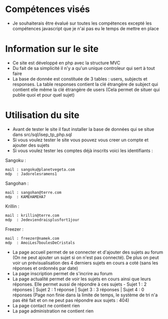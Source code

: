 # Compétences visés

- Je souhaiterais être évalué sur toutes les compétences excepté les compétences javascript que je n'ai pas eu le temps de mettre en place

# Information sur le site

- Ce site est développé en php avec la structure MVC
- Du fait de sa simplicité il n'y a qu'un unique controleur qui sert à tout faire
- La base de donnée est constituée de 3 tables : users, subjects et responses. La table responses contient la clé étrangère de subject qui contient elle même la clé étrangère de users (Cela permet de situer qui publie quoi et pour quel sujet)

# Utilisation du site

- Avant de tester le site il faut installer la base de données qui se situe dans src/sql/isep_tp_php.sql
- Si vous voulez tester le site vous pouvez vous creer un compte et ajouter des sujets
- Si vous voulez tester les comptes déjà inscrits voici les identifiants :

Sangoku :
````
mail : sangoku@planetvegeta.com
mdp  : Jadorelesramens1
````

Sangohan :
````
mail : sangohan@terre.com
mdp  : KAMEHAMEHA7
````

Krillin :
````
mail : krillin@terre.com
mdp  : Jedeviendraisplusfort1jour
````

Freezer :
````
mail : freezer@namek.com
mdp  : AmoiLes7boulesDeCristals
````

- La page accueil permet de se connecter et d'ajouter des sujets au forum (On ne peut ajouter un sujet si on n'est pas connecté). De plus on peut voir un prévisualisation des 4 derniers sujets en cours a coté (sans les réponses et ordonnés par date)
- La page inscription permet de s'incrire au forum
- La page actualité permet de voir les sujets en cours ainsi que leurs réponses. Elle permet aussi de répondre à ces sujets - Sujet 1 : 2 réponses | Sujet 2 : 1 réponse | Sujet 3 : 3 réponses | Sujet 4 : 0 réponses (Page non finie dans la limite de temps, le système de tri n'a pas été fait et on ne peut pas répondre aux sujets : 404)
- La page contact ne contient rien
- La page administration ne contient rien